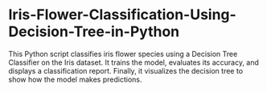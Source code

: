 # Iris-Flower-Classification-Using-Decision-Tree-in-Python
This Python script classifies iris flower species using a Decision Tree Classifier on the Iris dataset. It trains the model, evaluates its accuracy, and displays a classification report. Finally, it visualizes the decision tree to show how the model makes predictions.

